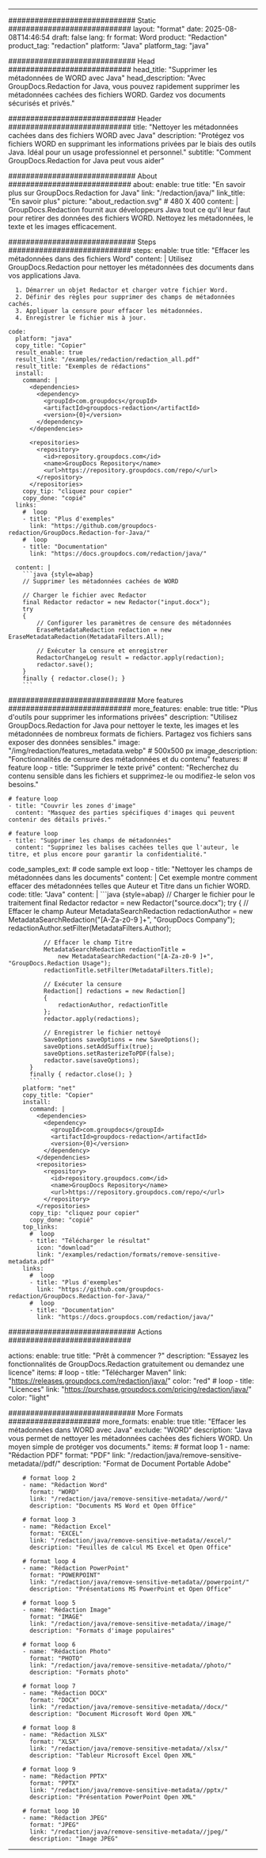 
---
############################# Static ############################
layout: "format"
date:  2025-08-08T14:46:54
draft: false
lang: fr
format: Word
product: "Redaction"
product_tag: "redaction"
platform: "Java"
platform_tag: "java"

############################# Head ############################
head_title: "Supprimer les métadonnées de WORD avec Java"
head_description: "Avec GroupDocs.Redaction for Java, vous pouvez rapidement supprimer les métadonnées cachées des fichiers WORD. Gardez vos documents sécurisés et privés."

############################# Header ############################
title: "Nettoyer les métadonnées cachées dans des fichiers WORD avec Java" 
description: "Protégez vos fichiers WORD en supprimant les informations privées par le biais des outils Java. Idéal pour un usage professionnel et personnel."
subtitle: "Comment GroupDocs.Redaction for Java peut vous aider" 

############################# About ############################
about:
    enable: true
    title: "En savoir plus sur GroupDocs.Redaction for Java"
    link: "/redaction/java/"
    link_title: "En savoir plus"
    picture: "about_redaction.svg" # 480 X 400
    content: |
       GroupDocs.Redaction fournit aux développeurs Java tout ce qu'il leur faut pour retirer des données des fichiers WORD. Nettoyez les métadonnées, le texte et les images efficacement.

############################# Steps ############################
steps:
    enable: true
    title: "Effacer les métadonnées dans des fichiers Word"
    content: |
      Utilisez GroupDocs.Redaction pour nettoyer les métadonnées des documents dans vos applications Java.
      
      1. Démarrer un objet Redactor et charger votre fichier Word.
      2. Définir des règles pour supprimer des champs de métadonnées cachés.
      3. Appliquer la censure pour effacer les métadonnées.
      4. Enregistrer le fichier mis à jour.
   
    code:
      platform: "java"
      copy_title: "Copier"
      result_enable: true
      result_link: "/examples/redaction/redaction_all.pdf"
      result_title: "Exemples de rédactions"
      install:
        command: |
          <dependencies>
            <dependency>
              <groupId>com.groupdocs</groupId>
              <artifactId>groupdocs-redaction</artifactId>
              <version>{0}</version>
            </dependency>
          </dependencies>

          <repositories>
            <repository>
              <id>repository.groupdocs.com</id>
              <name>GroupDocs Repository</name>
              <url>https://repository.groupdocs.com/repo/</url>
            </repository>
          </repositories>
        copy_tip: "cliquez pour copier"
        copy_done: "copié"
      links:
        #  loop
        - title: "Plus d'exemples"
          link: "https://github.com/groupdocs-redaction/GroupDocs.Redaction-for-Java/"
        #  loop
        - title: "Documentation"
          link: "https://docs.groupdocs.com/redaction/java/"
          
      content: |
        ```java {style=abap}
        // Supprimer les métadonnées cachées de WORD

        // Charger le fichier avec Redactor
        final Redactor redactor = new Redactor("input.docx");
        try
        {
            // Configurer les paramètres de censure des métadonnées
            EraseMetadataRedaction redaction = new EraseMetadataRedaction(MetadataFilters.All);

            // Exécuter la censure et enregistrer
            RedactorChangeLog result = redactor.apply(redaction);
            redactor.save();
        }
        finally { redactor.close(); }
        ```            


############################# More features ############################
more_features:
  enable: true
  title: "Plus d'outils pour supprimer les informations privées"
  description: "Utilisez GroupDocs.Redaction for Java pour nettoyer le texte, les images et les métadonnées de nombreux formats de fichiers. Partagez vos fichiers sans exposer des données sensibles."
  image: "/img/redaction/features_metadata.webp" # 500x500 px
  image_description: "Fonctionnalités de censure des métadonnées et du contenu"
  features:
    # feature loop
    - title: "Supprimer le texte privé"
      content: "Recherchez du contenu sensible dans les fichiers et supprimez-le ou modifiez-le selon vos besoins."

    # feature loop
    - title: "Couvrir les zones d'image"
      content: "Masquez des parties spécifiques d'images qui peuvent contenir des détails privés."

    # feature loop
    - title: "Supprimer les champs de métadonnées"
      content: "Supprimez les balises cachées telles que l'auteur, le titre, et plus encore pour garantir la confidentialité."
      
  code_samples_ext:
    # code sample ext loop
    - title: "Nettoyer les champs de métadonnées dans les documents"
      content: |
        Cet exemple montre comment effacer des métadonnées telles que Auteur et Titre dans un fichier WORD.
      code:
        title: "Java"
        content: |
          ```java {style=abap}
          //  Charger le fichier pour le traitement
          final Redactor redactor = new Redactor("source.docx");
          try
          {
              // Effacer le champ Auteur
              MetadataSearchRedaction redactionAuthor = 
                  new MetadataSearchRedaction("[A-Za-z0-9 ]+", "GroupDocs Company");
              redactionAuthor.setFilter(MetadataFilters.Author);

              // Effacer le champ Titre
              MetadataSearchRedaction redactionTitle = 
                  new MetadataSearchRedaction("[A-Za-z0-9 ]+", "GroupDocs.Redaction Usage");
              redactionTitle.setFilter(MetadataFilters.Title);

              // Exécuter la censure
              Redaction[] redactions = new Redaction[]
              {
                  redactionAuthor, redactionTitle
              };
              redactor.apply(redactions);

              // Enregistrer le fichier nettoyé
              SaveOptions saveOptions = new SaveOptions();
              saveOptions.setAddSuffix(true);
              saveOptions.setRasterizeToPDF(false);
              redactor.save(saveOptions);
          }
          finally { redactor.close(); }
          ```
        platform: "net"
        copy_title: "Copier"
        install:
          command: |
            <dependencies>
              <dependency>
                <groupId>com.groupdocs</groupId>
                <artifactId>groupdocs-redaction</artifactId>
                <version>{0}</version>
              </dependency>
            </dependencies>
            <repositories>
              <repository>
                <id>repository.groupdocs.com</id>
                <name>GroupDocs Repository</name>
                <url>https://repository.groupdocs.com/repo/</url>
              </repository>
            </repositories>
          copy_tip: "cliquez pour copier"
          copy_done: "copié"
        top_links:
          #  loop
          - title: "Télécharger le résultat"
            icon: "download"
            link: "/examples/redaction/formats/remove-sensitive-metadata.pdf"
        links:
          #  loop
          - title: "Plus d'exemples"
            link: "https://github.com/groupdocs-redaction/GroupDocs.Redaction-for-Java/"
          #  loop
          - title: "Documentation"
            link: "https://docs.groupdocs.com/redaction/java/"


############################# Actions ############################

actions:
  enable: true
  title: "Prêt à commencer ?"
  description: "Essayez les fonctionnalités de GroupDocs.Redaction gratuitement ou demandez une licence"
  items:
    #  loop
    - title: "Télécharger Maven"
      link: "https://releases.groupdocs.com/redaction/java/"
      color: "red"
        #  loop
    - title: "Licences"
      link: "https://purchase.groupdocs.com/pricing/redaction/java/"
      color: "light"


############################# More Formats #####################
more_formats:
    enable: true
    title: "Effacer les métadonnées dans WORD avec Java"
    exclude: "WORD"
    description: "Java vous permet de nettoyer les métadonnées cachées des fichiers WORD. Un moyen simple de protéger vos documents."
    items: 
        # format loop 1
        - name: "Rédaction PDF"
          format: "PDF"
          link: "/redaction/java/remove-sensitive-metadata//pdf/"
          description: "Format de Document Portable Adobe"

        # format loop 2
        - name: "Rédaction Word"
          format: "WORD"
          link: "/redaction/java/remove-sensitive-metadata//word/"
          description: "Documents MS Word et Open Office"
          
        # format loop 3
        - name: "Rédaction Excel"
          format: "EXCEL"
          link: "/redaction/java/remove-sensitive-metadata//excel/"
          description: "Feuilles de calcul MS Excel et Open Office"

        # format loop 4
        - name: "Rédaction PowerPoint"
          format: "POWERPOINT"
          link: "/redaction/java/remove-sensitive-metadata//powerpoint/"
          description: "Présentations MS PowerPoint et Open Office"

        # format loop 5
        - name: "Rédaction Image"
          format: "IMAGE"
          link: "/redaction/java/remove-sensitive-metadata//image/"
          description: "Formats d'image populaires"

        # format loop 6
        - name: "Rédaction Photo"
          format: "PHOTO"
          link: "/redaction/java/remove-sensitive-metadata//photo/"
          description: "Formats photo"

        # format loop 7
        - name: "Rédaction DOCX"
          format: "DOCX"
          link: "/redaction/java/remove-sensitive-metadata//docx/"
          description: "Document Microsoft Word Open XML"
          
        # format loop 8
        - name: "Rédaction XLSX"
          format: "XLSX"
          link: "/redaction/java/remove-sensitive-metadata//xlsx/"
          description: "Tableur Microsoft Excel Open XML"
          
        # format loop 9
        - name: "Rédaction PPTX"
          format: "PPTX"
          link: "/redaction/java/remove-sensitive-metadata//pptx/"
          description: "Présentation PowerPoint Open XML"

        # format loop 10
        - name: "Rédaction JPEG"
          format: "JPEG"
          link: "/redaction/java/remove-sensitive-metadata//jpeg/"
          description: "Image JPEG"


---